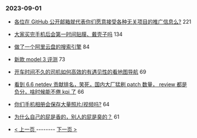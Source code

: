 ### 2023-09-01 
- [各位在 GitHub 公开邮箱就代表你们愿意接受各种无关项目的推广信息么?](https://www.v2ex.com/t/969939) 221
- [大家买完手机后会第一时间贴膜、戴壳子吗](https://www.v2ex.com/t/969972) 134
- [做了一个阿里云盘的搜索引擎](https://www.v2ex.com/t/969938) 84
- [新款 model 3 评测](https://www.v2ex.com/t/969951) 73
- [开车时间不久的司机如何高效的有遇见性的看地图导航](https://www.v2ex.com/t/969983) 69
- [看到 6.6 netdev 贡献排名，笑死，国内大厂猛刷 patch 数量， review 都是负分，啥时候能不倦 kpi 了](https://www.v2ex.com/t/969955) 66
- [你们手机相册会保存大量照片/视频吗?](https://www.v2ex.com/t/970059) 64
- [为什么自己的屁是香的，别人的屁是臭的？](https://www.v2ex.com/t/970009) 61 

- [ < 上一页 ](https://github.com/able8/v2ex-hot-record/blob/master/2023-08-31.md) -------- [ 下一页 > ](https://github.com/able8/v2ex-hot-record/blob/master/2023-09-02.md)